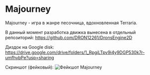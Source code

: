 # Majourney

Majourney - игра в жанре песочница, вдохновленная Terraria.

В данный момент разработка движка вынесена в отдельный репозиторий:
https://github.com/DRON12261/DronsEngine2D

Диздок на Google disk:
https://drive.google.com/drive/folders/1_RpgiLTpv9i4y9DGP530k7r-umfhybPe?usp=sharing

Скриншот (фейковый):
![Фейкшот Majourney](https://i.ibb.co/124BHJd/Screen-Mokup1280x720.png "Фейкшот Majourney")
